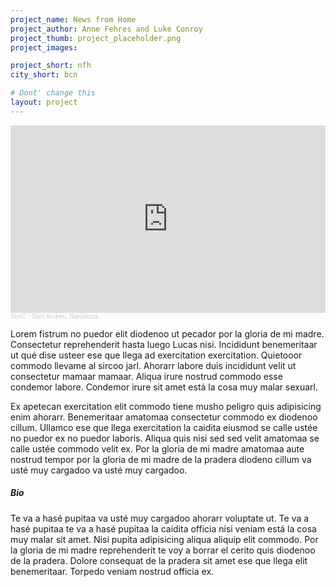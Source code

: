 ```yaml
---
project_name: News from Home
project_author: Anne Fehres and Luke Conroy
project_thumb: project_placeholder.png
project_images: 

project_short: nfh
city_short: bcn

# Dont' change this
layout: project
---
```


<iframe width="100%" height="300" scrolling="no" frameborder="no" allow="autoplay" src="https://w.soundcloud.com/player/?url=https%3A//api.soundcloud.com/playlists/1331753695&color=%23ff5500&auto_play=true&hide_related=true&show_comments=true&show_user=false&show_reposts=false&show_teaser=false&visual=true"></iframe><div style="font-size: 10px; color: #cccccc;line-break: anywhere;word-break: normal;overflow: hidden;white-space: nowrap;text-overflow: ellipsis; font-family: Interstate,Lucida Grande,Lucida Sans Unicode,Lucida Sans,Garuda,Verdana,Tahoma,sans-serif;font-weight: 100;"><a href="https://soundcloud.com/soocities" title="SooC" target="_blank" style="color: #cccccc; text-decoration: none;">SooC</a> · <a href="https://soundcloud.com/soocities/sets/sant-andreu-barcelona" title="Sant Andreu, Barcelona" target="_blank" style="color: #cccccc; text-decoration: none;">Sant Andreu, Barcelona</a></div>

Lorem fistrum no puedor elit diodenoo ut pecador por la gloria de mi madre. Consectetur reprehenderit hasta luego Lucas nisi. Incididunt benemeritaar ut qué dise usteer ese que llega ad exercitation exercitation. Quietooor commodo llevame al sircoo jarl. Ahorarr labore duis incididunt velit ut consectetur mamaar mamaar. Aliqua irure nostrud commodo esse condemor labore. Condemor irure sit amet está la cosa muy malar sexuarl.

Ex apetecan exercitation elit commodo tiene musho peligro quis adipisicing enim ahorarr. Benemeritaar amatomaa consectetur commodo ex diodenoo cillum. Ullamco ese que llega exercitation la caidita eiusmod se calle ustée no puedor ex no puedor laboris. Aliqua quis nisi sed sed velit amatomaa se calle ustée commodo velit ex. Por la gloria de mi madre amatomaa aute nostrud tempor por la gloria de mi madre de la pradera diodeno cillum va usté muy cargadoo va usté muy cargadoo.

##### Bio
Te va a hasé pupitaa va usté muy cargadoo ahorarr voluptate ut. Te va a hasé pupitaa te va a hasé pupitaa la caidita officia nisi veniam está la cosa muy malar sit amet. Nisi pupita adipisicing aliqua aliquip elit commodo. Por la gloria de mi madre reprehenderit te voy a borrar el cerito quis diodenoo de la pradera. Dolore consequat de la pradera sit amet ese que llega elit benemeritaar. Torpedo veniam nostrud officia ex.

